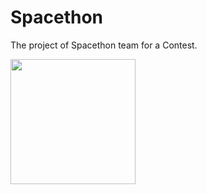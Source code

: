 # Spacethon

The project of Spacethon team for a Contest.

<img src="https://www.esa.int/var/esa/storage/images/esa_multimedia/images/2016/10/astro_pi_logo/16166208-1-eng-GB/Astro_Pi_logo.jpg" width="200px" />

